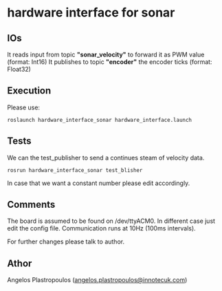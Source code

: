 # hardware interface for sonar

## IOs

It reads input from topic **"sonar_velocity"** to forward it as PWM value (format: Int16)
It publishes to topic **"encoder"** the encoder ticks (format: Float32)

## Execution

Please use:

```
roslaunch hardware_interface_sonar hardware_interface.launch
```

## Tests
We can the test_publisher to send a continues steam of velocity data.
```
rosrun hardware_interface_sonar test_blisher
```
In case that we want a constant number please edit accordingly.


## Comments

The board is assumed to be found on /dev/ttyACM0. In different case just edit the config file.
Communication runs at 10Hz (100ms intervals).

For further changes please talk to author.

## Athor

Angelos Plastropoulos (angelos.plastropoulos@innotecuk.com)

